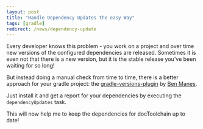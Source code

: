 ```yaml
---
layout: post
title: "Handle Dependency Updates the easy Way"
tags: [gradle]
redirect: /news/dependency-update
---
```


Every developer knows this problem - you work on a project and over time new versions of the configured dependencies are released.
Sometimes it is even not that there is a new version, but it is the stable release you've been waiting for so long!

But instead doing a manual check from time to time, there is a better approach for your gradle project: the [gradle-versions-plugin](https://github.com/ben-manes/gradle-versions-plugin) by [Ben Manes](https://twitter.com/benmanes).

Just install it and get a report for your dependencies by executing the `dependencyUpdates` task.

This will now help me to keep the dependencies for docToolchain up to date!
